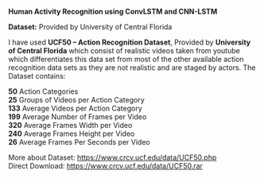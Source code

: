 **Human Activity Recognition using ConvLSTM and CNN-LSTM**

**Dataset:** Provided by University of Central Florida

I have used **UCF50 – Action Recognition Dataset**, Provided by **University of Central Florida** which consist of realistic videos taken from youtube which differentiates this data set from most of the other available action recognition data sets as they are not realistic and are staged by actors. The Dataset contains:

**50** Action Categories<br>
**25** Groups of Videos per Action Category<br>
**133** Average Videos per Action Category<br>
**199** Average Number of Frames per Video<br>
**320** Average Frames Width per Video<br>
**240** Average Frames Height per Video<br>
**26** Average Frames Per Seconds per Video<br>

More about Dataset: https://www.crcv.ucf.edu/data/UCF50.php<br>
Direct Download: https://www.crcv.ucf.edu/data/UCF50.rar

